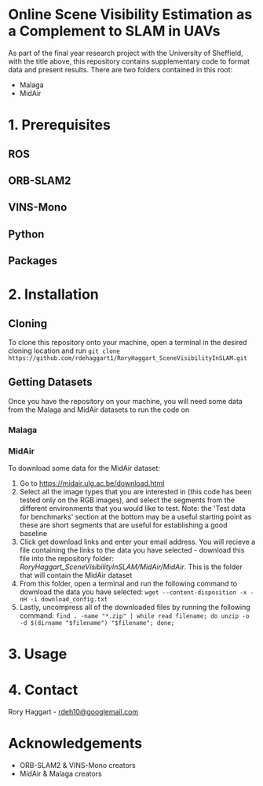 # Online Scene Visibility Estimation as a Complement to SLAM in UAVs
As part of the final year research project with the University of Sheffield, with the title above, this repository contains supplementary code
to format data and present results. There are two folders contained in this root:
- Malaga
- MidAir


# 1. Prerequisites 
## ROS
## ORB-SLAM2
## VINS-Mono
## Python
## Packages

# 2. Installation
## Cloning
To clone this repository onto your machine, open a terminal in the desired cloning location and run
`git clone https://github.com/rdehaggart1/RoryHaggart_SceneVisibilityInSLAM.git`

## Getting Datasets
Once you have the repository on your machine, you will need some data from the Malaga and MidAir datasets to run the code on
### Malaga

### MidAir
To download some data for the MidAir dataset:
1. Go to https://midair.ulg.ac.be/download.html
2. Select all the image types that you are interested in (this code has been tested only on the RGB images), and select the segments from the different environments that you would like to test. Note: the 'Test data for benchmarks' section at the bottom may be a useful starting point as these are short segments that are useful for establishing a good baseline
3. Click get download links and enter your email address. You will recieve a file containing the links to the data you have selected - download this file into the repository folder: <i>RoryHaggart_SceneVisibilityInSLAM/MidAir/MidAir</i>. This is the folder that will contain the MidAir dataset
4. From this folder, open a terminal and run the following command to download the data you have selected:
`wget --content-disposition -x -nH -i download_config.txt`
5. Lastly, uncompress all of the downloaded files by running the following command:
`find . -name "*.zip" | while read filename; do unzip -o -d $(dirname "$filename") "$filename"; done;`


# 3. Usage

# 4. Contact
Rory Haggart - [rdeh10@googlemail.com](mailto:rdeh10@googlemail.com)

# Acknowledgements
- ORB-SLAM2 & VINS-Mono creators
- MidAir & Malaga creators
